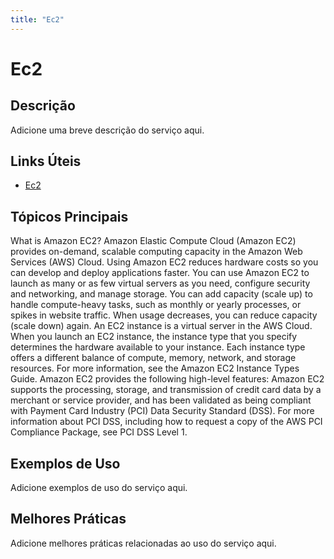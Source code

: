 ```yaml
---
title: "Ec2"
---
```


# Ec2

## Descrição

Adicione uma breve descrição do serviço aqui.

## Links Úteis

- [Ec2](https://docs.aws.amazon.com/AWSEC2/latest/UserGuide/concepts.html)

## Tópicos Principais

What is Amazon EC2?
Amazon Elastic Compute Cloud (Amazon EC2) provides on-demand, scalable computing capacity in the Amazon Web
		Services (AWS) Cloud. Using Amazon EC2 reduces hardware costs so you can develop and deploy
		applications faster. You can use Amazon EC2 to launch as many or as few virtual servers as you
		need, configure security and networking, and manage storage. You can add capacity (scale up)
		to handle compute-heavy tasks, such as monthly or yearly processes, or spikes in website
		traffic. When usage decreases, you can reduce capacity (scale down) again.
An EC2 instance is a virtual server in the AWS Cloud. When you launch an EC2 instance,
    	the instance type that you specify determines the hardware available to your instance. 
    	Each instance type offers a different balance of compute, memory, network, and storage 
    	resources. For more information, see the Amazon EC2 Instance Types Guide.
Amazon EC2 provides the following high-level features:
Amazon EC2 supports the processing, storage, and transmission 
of credit card data by a merchant or service provider, and has been 
validated as being compliant with Payment Card Industry (PCI) Data Security Standard (DSS). 
For more information about PCI DSS, including how to request a copy of the AWS PCI Compliance Package, 
see PCI DSS Level 1.


## Exemplos de Uso

Adicione exemplos de uso do serviço aqui.

## Melhores Práticas

Adicione melhores práticas relacionadas ao uso do serviço aqui.
